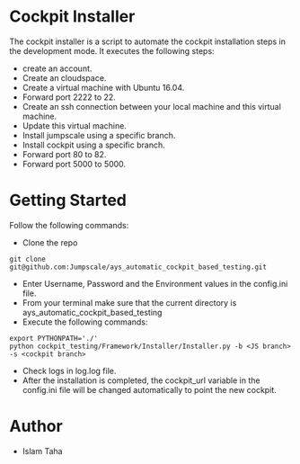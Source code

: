# Cockpit Installer
The cockpit installer is a script to automate the cockpit installation steps in the development mode. It executes the following steps:
* create an account.
* Create an cloudspace.
* Create a virtual machine with Ubuntu 16.04.
* Forward port 2222 to 22.
* Create an ssh connection between your local machine and this virtual machine.
* Update this virtual machine.
* Install jumpscale using a specific branch.
* Install cockpit using a specific branch.
* Forward port 80 to 82.
* Forward port 5000 to 5000.

# Getting Started
Follow the following commands:
* Clone the repo
```
git clone git@github.com:Jumpscale/ays_automatic_cockpit_based_testing.git
```
* Enter Username, Password and the Environment values in the config.ini file.
* From your terminal make sure that the current directory is ays_automatic_cockpit_based_testing
* Execute the following commands:
```
export PYTHONPATH='./'
python cockpit_testing/Framework/Installer/Installer.py -b <JS branch> -s <cockpit branch>
```
* Check logs in log.log file.
* After the installation is completed, the cockpit_url variable in the config.ini file will be changed automatically to point the new cockpit.

# Author
* Islam Taha
